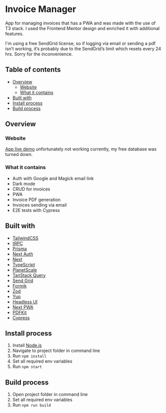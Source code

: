 # Invoice Manager

App for managing invoices that has a PWA and was made with the use of T3 stack. I used the Frontend Mentor design and enriched it with additional features.

I'm using a free SendGrid license, so if logging via email or sending a pdf isn’t working, it’s probably due to the SendGrid’s limit which resets every 24 hrs. Sorry for the inconvenience.

## Table of contents

- [Overview](#overview)
  - [Website](#website)
  - [What it contains](#what-it-contains)
- [Built with](#built-with)
- [Install process](#install-process)
- [Build process](#build-process)

## Overview

### Website

[App live demo](https://invoices-manager-nine.vercel.app/) unfortunately not working currently, my free database was turned down.

### What it contains

- Auth with Google and Magick email link
- Dark mode
- CRUD for invoices
- PWA
- Invoice PDF generation
- Invoices sending via email
- E2E tests with Cypress

## Built with

- [TailwindCSS](https://tailwindcss.com/)
- [tRPC](https://trpc.io/)
- [Prisma](https://www.prisma.io/)
- [Next Auth](https://next-auth.js.org/)
- [Next](https://nextjs.org/)
- [TypeScript](https://www.typescriptlang.org/)
- [PlanetScale](https://planetscale.com/)
- [TanStack Query](https://react-query-v3.tanstack.com/)
- [Send Grid](https://sendgrid.com/)
- [Formik](https://formik.org/)
- [Zod](https://zod.dev/)
- [Yup](https://www.npmjs.com/package/yup)
- [Headless UI](https://headlessui.com/)
- [Next PWA](https://www.npmjs.com/package/next-pwa)
- [PDFKit](https://pdfkit.org/)
- [Cypress](https://docs.cypress.io)

## Install process

1. Install [Node.js](https://nodejs.org/en/download/)
2. Navigate to project folder in command line
3. Run `npm install`
4. Set all required env variables
5. Run `npm start`

## Build process

1. Open project folder in command line
2. Set all required env variables
3. Run `npm run build`
